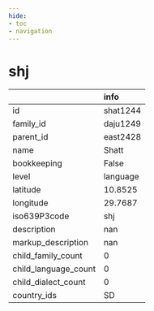 ```yaml
---
hide:
- toc
- navigation
---
```

# shj
|                      | info     |
|:---------------------|:---------|
| id                   | shat1244 |
| family_id            | daju1249 |
| parent_id            | east2428 |
| name                 | Shatt    |
| bookkeeping          | False    |
| level                | language |
| latitude             | 10.8525  |
| longitude            | 29.7687  |
| iso639P3code         | shj      |
| description          | nan      |
| markup_description   | nan      |
| child_family_count   | 0        |
| child_language_count | 0        |
| child_dialect_count  | 0        |
| country_ids          | SD       |